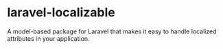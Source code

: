 # laravel-localizable
A model-based package for Laravel that makes it easy to handle localized attributes in your application.
